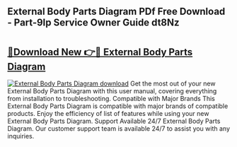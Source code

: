 ## External Body Parts Diagram PDf Free Download - Part-9Ip Service Owner Guide dt8Nz

# <h2><a href="http://dfk4qdt.blite.top/?on=External+Body+Parts+Diagram">🔗Download New 👉🔴 External Body Parts Diagram</a></h2>

[![External Body Parts Diagram download](https://i.imgur.com/lujVjoI.png)](http://dfk4qdt.blite.top/?on=External+Body+Parts+Diagram)
Get the most out of your new External Body Parts Diagram with this user manual, covering everything from installation to troubleshooting. Compatible with Major Brands This External Body Parts Diagram is compatible with major brands of compatible products. Enjoy the efficiency of list of features while using your new External Body Parts Diagram. Support Available 24/7 External Body Parts Diagram. Our customer support team is available 24/7 to assist you with any inquiries.
